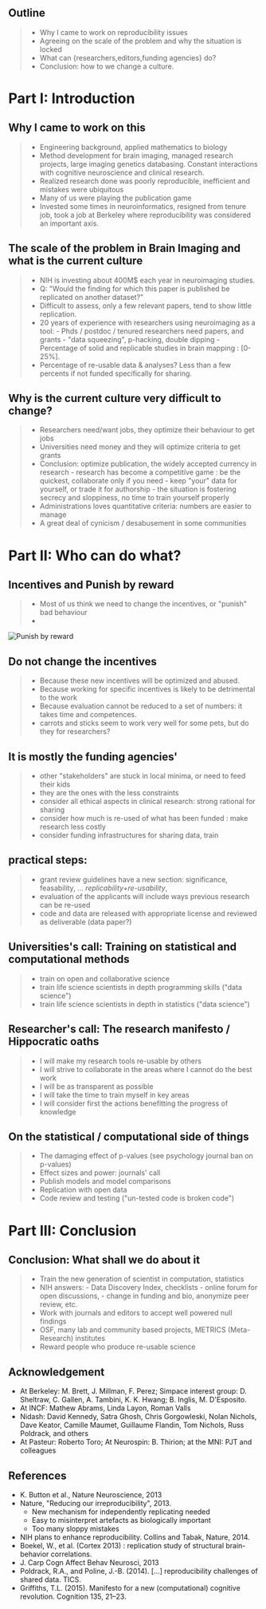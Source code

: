 ## Outline
>     
> * Why I came to work on reproducibility issues
> * Agreeing on the scale of the problem and why the situation is locked 
> * What can {researchers,editors,funding agencies} do?
> * Conclusion: how to we change a culture. 

# Part I: Introduction

## Why I came to work on this

> * Engineering background, applied mathematics to biology
> * Method development for brain imaging, managed research projects, large imaging genetics databasing. Constant interactions with cognitive neuroscience and clinical research.
> * Realized research done was poorly reproducible, inefficient and mistakes were ubiquitous 
> * Many of us were playing the publication game
> * Invested some times in neuroinformatics, resigned from tenure job, took a job at Berkeley where reproducibility was considered an important axis. 

## The scale of the problem in Brain Imaging and what is the current culture

> * NIH is investing about 400M$ each year in neuroimaging studies.
> * Q: "Would the finding for which this paper is published be replicated on another dataset?" 
> * Difficult to assess, only a few relevant papers, tend to show little replication.
> * 20 years of experience with researchers using neuroimaging as a tool:
    - Phds / postdoc / tenured researchers need papers, and grants
    - "data squeezing", p-hacking, double dipping 
    - Percentage of solid and replicable studies in brain mapping : [0-25%]. 
> * Percentage of re-usable data & analyses? Less than a few percents if not funded specifically for sharing. 

## Why is the current culture very difficult to change?

> * Researchers need/want jobs, they optimize their behaviour to get jobs 
> * Universities need money and they will optimize criteria to get grants 
> * Conclusion: optimize publication, the widely accepted currency in research
    - research has become a competitive game : be the quickest, collaborate only if you need
    - keep "your" data for yourself, or trade it for authorship 
    - the situation is fostering secrecy and sloppiness, no time to train yourself properly
> * Administrations loves quantitative criteria: numbers are easier to manage
> * A great deal of cynicism / desabusement in some communities

# Part II: Who can do what? 

## Incentives and Punish by reward

> * Most of us think we need to change the incentives, or "punish" bad behaviour
> * <div style="float:center" markdown="1">
  ![Punish by reward](./img/punish_by_reward_50pc.jpg)
    </div>

## Do not change the incentives

> * Because these new incentives will be optimized and abused.
> * Because working for specific incentives is likely to be detrimental to the work
> * Because evaluation cannot be reduced to a set of numbers: it takes time and competences. 
> * carrots and sticks seem to work very well for some pets, but do they for researchers?

<!-- begin_notes
<div>
something big here
</div>
end_notes -->

## It is mostly the funding agencies' 

> * other "stakeholders" are stuck in local minima, or need to feed their kids
> * they are the ones with the less constraints 
> * consider all ethical aspects in clinical research: strong rational for sharing 
> * consider how much is re-used of what has been funded : make research less costly
> * consider funding infrastructures for sharing data, train 

## practical steps: 
> * grant review guidelines have a new section: significance, feasability, ... *replicability+re-usability*, 
> * evaluation of the applicants will include ways previous research can be re-used
> * code and data are released with appropriate license and reviewed as deliverable (data paper?)

## Universities's call: Training on statistical and computational methods

> * train on open and collaborative science
> * train life science scientists in depth programming skills  ("data science")
> * train life science scientists in depth in statistics ("data science")

## Researcher's call: The research manifesto / Hippocratic oaths

> * I will make my research tools re-usable by others 
> * I will strive to collaborate in the areas where I cannot do the best work
> * I will be as transparent as possible
> * I will take the time to train myself in key areas 
> * I will consider first the actions benefitting the progress of knowledge 

## On the statistical / computational side of things 

> * The damaging effect of p-values (see psychology journal ban on p-values)
> * Effect sizes and power: journals' call
> * Publish models and model comparisons
> * Replication with open data
> * Code review and testing ("un-tested code is broken code") 

# Part III: Conclusion 

## Conclusion: What shall we do about it 

> * Train the new generation of scientist in computation, statistics
> * NIH answers: 
    - Data Discovery Index, checklists 
    - online forum for open discussions, 
    - change in funding and bio, anonymize peer review, etc. 
> * Work with journals and editors to accept well powered null findings
> * OSF, many lab and community based projects, METRICS (Meta-Research) institutes
> * Reward people who produce re-usable science

## Acknowledgement 

* At Berkeley: M. Brett, J. Millman, F. Perez; Simpace interest group:  D. Sheltraw, C. Gallen, A. Tambini, K. K. Hwang; B. Inglis, M. D'Esposito. 
* At INCF: Mathew Abrams, Linda Layon, Roman Valls
* Nidash: David Kennedy, Satra Ghosh, Chris Gorgowleski, Nolan Nichols, Dave Keator, Camille Maumet, Guillaume Flandin, Tom Nichols, Russ Poldrack, and others 
* At Pasteur: Roberto Toro; At Neurospin: B. Thirion; at the MNI: PJT and colleagues

## References

* K. Button et al., Nature Neuroscience, 2013
* Nature, "Reducing our irreproducibility", 2013.
    - New mechanism for independently replicating needed 
    - Easy to misinterpret artefacts as biologically important
    - Too many sloppy mistakes
* NIH plans to enhance reproducibility. Collins and Tabak, Nature, 2014.
* Boekel, W., et al. (Cortex 2013) : replication study of structural brain-behavior correlations.
* J. Carp Cogn Affect Behav Neurosci, 2013
* Poldrack, R.A., and Poline, J.-B. (2014). [...] reproducibility challenges of shared data. TICS.
* Griffiths, T.L. (2015). Manifesto for a new (computational) cognitive revolution. Cognition 135, 21–23.


<!-- begin_comment 

##  "Effective" approaches: research management laziness

> * recruiting committees: how can we make papers less important ?
> * reviewers : how do I review the code ? How do I see what has been done before?

## What about brain imaging ? Some - _but few_ - facts

> * Publication does not allow replication or to find methodological issues (J. Carp Cogn Affect Behav Neurosci, 2013): 

"For example, while Brown and Braver (2005) claimed that activation in the
anterior cingulate cortex (ACC) is sensitive to the likelihood of committing
an error, Nieuwenhuis, Tanja, Mars, Botvinick, and Hajcak (2007) reported no
relationship between ACC activation and error likelihood."

> * When attempted, replication is poor:  
  - Boekel, W., et al. (Cortex 2013) : replication study of structural brain-behavior correlations.
  - 5 studies, 17 findings: Bayesian analysis favored null hypothesis
  - But: only 36 subjects, while most original studies were better powered

> * Autism example: Toro et al., Corpus callosum size example. S. Bookheimer's examples (cereb. size, FFA, FC). 


<div class="notes">
 * Analysis of large databases showing low concordance of small sample group analysis (Thirion et al., 2007)

R Toro: 
    We conducted a meta-analysis of the literature which suggested a
    statistically significant difference. However, the studies included were
    heavily underpowered: on average only 20% power to detect differences of
    0.3 standard deviations, which makes it difficult to establish the reality
    of such a difference. We therefore studied the size of the corpus callosum
    among 694 subjects (328 patients, 366 controls) from the Abide cohort.
    Despite having achieved 99% power to detect statistically significant
    differences of 0.3 standard deviations, we did not observe any.
</div>


end_comment --> 

